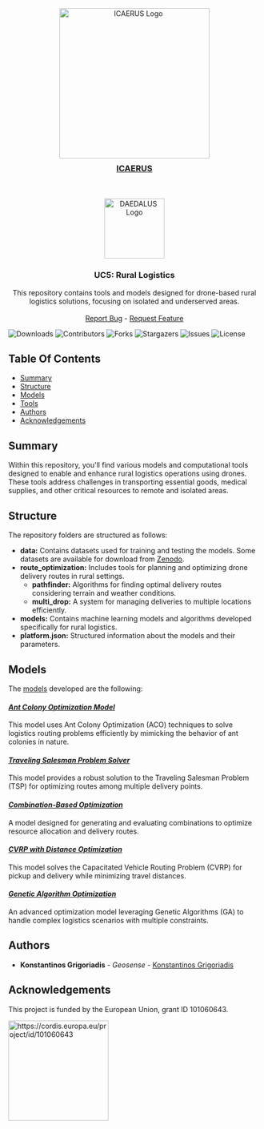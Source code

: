<div align="center">
  <a href="https://icaerus.eu" target="_blank">
    <img width="300" src="https://icaerus.eu/wp-content/uploads/2022/09/ICAERUS-logo-white.svg" alt="ICAERUS Logo">
    <h3 style="margin-top: 10px;">ICAERUS</h3>
  </a>
  <br/>
  <br/>
  <a href="https://daedalus.geosenseapps.com" target="_blank">
    <img width="120" src="https://daedalus.geosenseapps.com/images/dlogo2.png" alt="DAEDALUS Logo">
  </a>
  <h3 align="center">UC5: Rural Logistics</h3>
  
  <p align="center">
    This repository contains tools and models designed for drone-based rural logistics solutions, focusing on isolated and underserved areas.
    <br/>
    <br/>
    <a href="https://github.com/icaerus-eu/icaerus-repo-template/issues">Report Bug</a>
    -
    <a href="https://github.com/icaerus-eu/icaerus-repo-template/issues">Request Feature</a>
  </p>
</div>

![Downloads](https://img.shields.io/github/downloads/icaerus-eu/UC5_Rural_Logistics/total) ![Contributors](https://img.shields.io/github/contributors/icaerus-eu/UC5_Rural_Logistics?color=dark-green) ![Forks](https://img.shields.io/github/forks/icaerus-eu/UC5_Rural_Logistics?style=social) ![Stargazers](https://img.shields.io/github/stars/icaerus-eu/UC5_Rural_Logistics?style=social) ![Issues](https://img.shields.io/github/issues/icaerus-eu/UC5_Rural_Logistics) ![License](https://img.shields.io/github/license/icaerus-eu/UC5_Rural_Logistics) 

## Table Of Contents

* [Summary](#summary)
* [Structure](#structure)
* [Models](#models)
* [Tools](#tools)
* [Authors](#authors)
* [Acknowledgements](#acknowledgements)

## Summary
Within this repository, you'll find various models and computational tools designed to enable and enhance rural logistics operations using drones. These tools address challenges in transporting essential goods, medical supplies, and other critical resources to remote and isolated areas.

## Structure
The repository folders are structured as follows: 

- **data:** Contains datasets used for training and testing the models. Some datasets are available for download from [Zenodo](https://zenodo.org/).
- **route_optimization:** Includes tools for planning and optimizing drone delivery routes in rural settings.
  - **pathfinder:** Algorithms for finding optimal delivery routes considering terrain and weather conditions.
  - **multi_drop:** A system for managing deliveries to multiple locations efficiently.
- **models:** Contains machine learning models and algorithms developed specifically for rural logistics.
- **platform.json:** Structured information about the models and their parameters.

## Models
The [models](https://github.com/ICAERUS-EU/UC5_Rural_Logistics/blob/main/models/) developed are the following:

#### _[Ant Colony Optimization Model](https://github.com/ICAERUS-EU/UC5_Rural_Logistics/blob/main/models/01_MM_ant_colony_v1/)_
This model uses Ant Colony Optimization (ACO) techniques to solve logistics routing problems efficiently by mimicking the behavior of ant colonies in nature.

#### _[Traveling Salesman Problem Solver](https://github.com/ICAERUS-EU/UC5_Rural_Logistics/blob/main/models/02_MM_tsp_v1/)_
This model provides a robust solution to the Traveling Salesman Problem (TSP) for optimizing routes among multiple delivery points.

#### _[Combination-Based Optimization](https://github.com/ICAERUS-EU/UC5_Rural_Logistics/blob/main/models/03_MM_combinations_v1/)_
A model designed for generating and evaluating combinations to optimize resource allocation and delivery routes.

#### _[CVRP with Distance Optimization](https://github.com/ICAERUS-EU/UC5_Rural_Logistics/blob/main/models/04_cvrp_pickup_delivery_distance_v1/)_
This model solves the Capacitated Vehicle Routing Problem (CVRP) for pickup and delivery while minimizing travel distances.

#### _[Genetic Algorithm Optimization](https://github.com/ICAERUS-EU/UC5_Rural_Logistics/blob/main/models/05_MM_genetic_algorithm_v1/)_
An advanced optimization model leveraging Genetic Algorithms (GA) to handle complex logistics scenarios with multiple constraints.

## Authors
* **Konstantinos Grigoriadis** - *Geosense* - [Konstantinos Grigoriadis](https://www.linkedin.com/in/kostas-grigoriadis-53382432/)

## Acknowledgements
This project is funded by the European Union, grant ID 101060643.

<img src="https://rea.ec.europa.eu/sites/default/files/styles/oe_theme_medium_no_crop/public/2021-04/EN-Funded%20by%20the%20EU-POS.jpg" alt="https://cordis.europa.eu/project/id/101060643" width="200"/>

